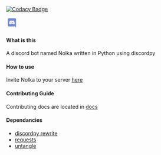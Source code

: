 [![Codacy Badge](https://api.codacy.com/project/badge/Grade/8ae88459351e4f31ada0174126a72b48)](https://www.codacy.com/app/basswaver/Nolka?utm_source=github.com&amp;utm_medium=referral&amp;utm_content=basswaver/Nolka&amp;utm_campaign=Badge_Grade)

<a href = "https://discord.gg/h3ZnhRM">
<img src = "./docs/images/discord.svg" height = 30>
</a>

#### What is this

A discord bot named Nolka written in Python using discordpy

#### How to use

Invite Nolka to your server [here](https://discordapp.com/oauth2/authorize?client_id=480913731694362625&scope=bot&permissions=8)

#### Contributing Guide

Contributing docs are located in [docs](github.com/basswaver/Nolka/tree/master/docs)

#### Dependancies

- [discordpy rewrite](https://github.com/Rapptz/discord.py/tree/rewrite)
- [requests](https://pypi.org/project/requests2/)
- [untangle](https://pypi.org/project/untangle/)
